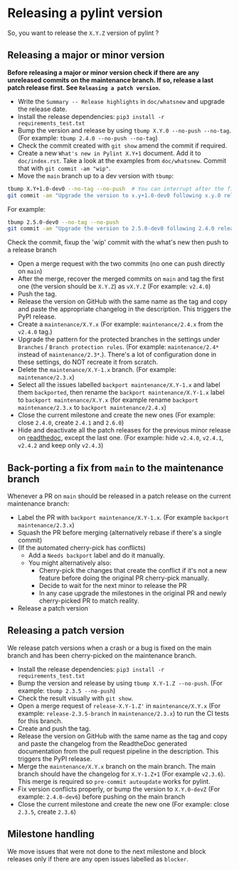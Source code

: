 # Releasing a pylint version

So, you want to release the `X.Y.Z` version of pylint ?

## Releasing a major or minor version

**Before releasing a major or minor version check if there are any unreleased commits on
the maintenance branch. If so, release a last patch release first. See
`Releasing a patch version`.**

- Write the `Summary -- Release highlights` in `doc/whatsnew` and upgrade the release
  date.
- Install the release dependencies: `pip3 install -r requirements_test.txt`
- Bump the version and release by using `tbump X.Y.0 --no-push --no-tag`. (For example:
  `tbump 2.4.0 --no-push --no-tag`)
- Check the commit created with `git show` amend the commit if required.
- Create a new `What's new in Pylint X.Y+1` document. Add it to `doc/index.rst`. Take a
  look at the examples from `doc/whatsnew`. Commit that with `git commit -am "wip"`.
- Move the `main` branch up to a dev version with `tbump`:

```bash
tbump X.Y+1.0-dev0 --no-tag --no-push  # You can interrupt after the first step
git commit -am "Upgrade the version to x.y+1.0-dev0 following x.y.0 release"
```

For example:

```bash
tbump 2.5.0-dev0 --no-tag --no-push
git commit -am "Upgrade the version to 2.5.0-dev0 following 2.4.0 release"
```

Check the commit, fixup the 'wip' commit with the what's new then push to a release
branch

- Open a merge request with the two commits (no one can push directly on `main`)
- After the merge, recover the merged commits on `main` and tag the first one (the
  version should be `X.Y.Z`) as `vX.Y.Z` (For example: `v2.4.0`)
- Push the tag.
- Release the version on GitHub with the same name as the tag and copy and paste the
  appropriate changelog in the description. This triggers the PyPI release.
- Create a `maintenance/X.Y.x` (For example: `maintenance/2.4.x` from the `v2.4.0` tag.)
- Upgrade the pattern for the protected branches in the settings under `Branches` /
  `Branch protection rules`. (For example: `maintenance/2.4*` instead of
  `maintenance/2.3*`.). There's a lot of configuration done in these settings, do NOT
  recreate it from scratch.
- Delete the `maintenance/X.Y-1.x` branch. (For example: `maintenance/2.3.x`)
- Select all the issues labelled `backport maintenance/X.Y-1.x` and label them
  `backported`, then rename the `backport maintenance/X.Y-1.x` label to
  `backport maintenance/X.Y.x` (for example rename `backport maintenance/2.3.x` to
  `backport maintenance/2.4.x`)
- Close the current milestone and create the new ones (For example: close `2.4.0`,
  create `2.4.1` and `2.6.0`)
- Hide and deactivate all the patch releases for the previous minor release on
  [readthedoc](https://readthedocs.org/projects/pylint/versions/), except the last one.
  (For example: hide `v2.4.0`, `v2.4.1`, `v2.4.2` and keep only `v2.4.3`)

## Back-porting a fix from `main` to the maintenance branch

Whenever a PR on `main` should be released in a patch release on the current maintenance
branch:

- Label the PR with `backport maintenance/X.Y-1.x`. (For example
  `backport maintenance/2.3.x`)
- Squash the PR before merging (alternatively rebase if there's a single commit)
- (If the automated cherry-pick has conflicts)
  - Add a `Needs backport` label and do it manually.
  - You might alternatively also:
    - Cherry-pick the changes that create the conflict if it's not a new feature before
      doing the original PR cherry-pick manually.
    - Decide to wait for the next minor to release the PR
    - In any case upgrade the milestones in the original PR and newly cherry-picked PR
      to match reality.
- Release a patch version

## Releasing a patch version

We release patch versions when a crash or a bug is fixed on the main branch and has been
cherry-picked on the maintenance branch.

- Install the release dependencies: `pip3 install -r requirements_test.txt`
- Bump the version and release by using `tbump X.Y-1.Z --no-push`. (For example:
  `tbump 2.3.5 --no-push`)
- Check the result visually with `git show`.
- Open a merge request of `release-X.Y-1.Z'` in `maintenance/X.Y.x` (For example:
  `release-2.3.5-branch` in `maintenance/2.3.x`) to run the CI tests for this branch.
- Create and push the tag.
- Release the version on GitHub with the same name as the tag and copy and paste the
  changelog from the ReadtheDoc generated documentation from the pull request pipeline
  in the description. This triggers the PyPI release.
- Merge the `maintenance/X.Y.x` branch on the main branch. The main branch should have
  the changelog for `X.Y-1.Z+1` (For example `v2.3.6`). This merge is required so
  `pre-commit autoupdate` works for pylint.
- Fix version conflicts properly, or bump the version to `X.Y.0-devZ` (For example:
  `2.4.0-dev6`) before pushing on the main branch
- Close the current milestone and create the new one (For example: close `2.3.5`, create
  `2.3.6`)

## Milestone handling

We move issues that were not done to the next milestone and block releases only if there
are any open issues labelled as `blocker`.
